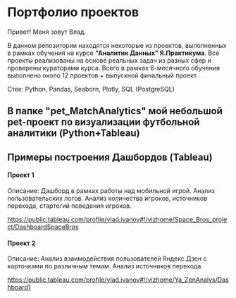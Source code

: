 # Портфолио проектов
Привет! Меня зовут Влад.

В данном репозитории находятся некоторые из проектов, выполненных в рамках обучения на курсе **"Аналитик Данных"  Я.Практикума**.  Все проекты реализованы на основе реальных задач из разных сфер и проверены кураторами курса.
Всего в рамках 6-месячного обучения выполнено около 12 проектов + выпускной финальный проект.

Стек: Python, Pandas, Seaborn, Plotly, SQL (PostgreSQL)


## В папке "pet_MatchAnalytics" мой небольшой **pet-проект** по визуализации футбольной аналитики (Python+Tableau) 

 

## Примеры построения Дашбордов  (Tableau) 

#### Проект 1
Описание: Дашборд в рамках работы над мобильной игрой. 
Анализ пользовательских логов. Анализ количества игроков, источников перехода, стартегий поведения игроков.

https://public.tableau.com/profile/vlad.ivanov#!/vizhome/Space_Bros_project/DashboardSpaceBros

#### Проект 2
Описание: Анализ взаимодействия пользователей Яндекс.Дзен с карточками по различным темам. Анализ источников перехода. 

https://public.tableau.com/profile/vlad.ivanov#!/vizhome/Ya_ZenAnalys/Dashboard1
